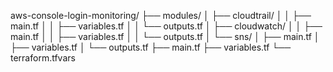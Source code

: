 aws-console-login-monitoring/
├── modules/
│   ├── cloudtrail/
│   │   ├── main.tf
│   │   ├── variables.tf
│   │   └── outputs.tf
│   ├── cloudwatch/
│   │   ├── main.tf
│   │   ├── variables.tf
│   │   └── outputs.tf
│   └── sns/
│       ├── main.tf
│       ├── variables.tf
│       └── outputs.tf
├── main.tf
├── variables.tf
└── terraform.tfvars